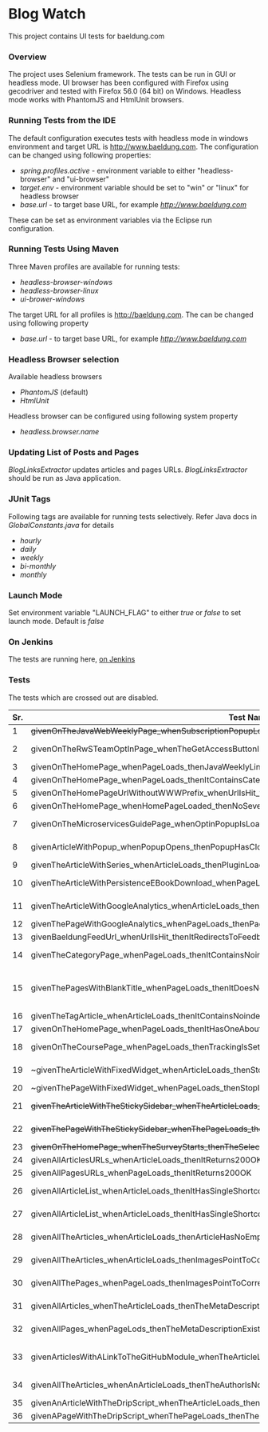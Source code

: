 # Blog Watch

This project contains UI tests for baeldung.com


### Overview

The project uses Selenium framework. The tests can be run in GUI or headless mode. UI browser has been configured with Firefox using gecodriver and tested with Firefox 56.0 (64 bit) on Windows. Headless mode works with PhantomJS and HtmlUnit browsers. 


### Running Tests from the IDE

The default configuration executes tests with headless mode in windows environment and target URL is http://www.baeldung.com. The configuration can be changed using following properties:

  - _spring.profiles.active_ - environment variable to either "headless-browser" and "ui-browser"
  - _target.env_ - environment variable should be set to "win" or "linux" for headless browser
  - _base.url_ - to target base URL, for example _http://www.baeldung.com_

These can be set as environment variables via the Eclipse run configuration. 


### Running Tests Using Maven 

Three Maven profiles are available for running tests: 
  - _headless-browser-windows_
  - _headless-browser-linux_ 
  - _ui-brower-windows_

The target URL for all profiles is http://baeldung.com. The can be changed using following property

- _base.url_ - to target base URL, for example _http://www.baeldung.com_

### Headless Browser selection

Available headless browsers

- _PhantomJS_ (default)
- _HtmlUnit_

Headless browser can be configured using following system property

- _headless.browser.name_


### Updating List of Posts and Pages


_BlogLinksExtractor_ updates articles and pages URLs. _BlogLinksExtractor_ should be run as Java application. 


### JUnit Tags

Following tags are available for running tests selectively. Refer Java docs in _GlobalConstants.java_ for details
  - _hourly_
  - _daily_
  - _weekly_
  - _bi-monthly_
  - _monthly_


### Launch Mode
 
Set environment variable "LAUNCH_FLAG" to either _true_ or _false_ to set launch mode. Default is _false_


### On Jenkins
 
 The tests are running here, [on Jenkins](https://rest-security.ci.cloudbees.com/job/site-monitor/job/site-watch/)
 
### Tests
 The tests which are crossed out are disabled.

| Sr. | Test Name | Tag/Frequency | Short Description |
| --- | --------- | ------------- | ----------------- |
| 1 | ~~givenOnTheJavaWebWeeklyPage_whenSubscriptionPopupLoads_thenItContainsSubscriptionElements~~ | hourly | |
| 2 | givenOnTheRwSTeamOptInPage_whenTheGetAccessButtonIsClicked_thenTheOptInsPopupsWorkFine | every 30 minutes | This test verifies optin popups in the following article - http://www.baeldung.com/rest-with-spring-for-teams-opt-in |
| 3 | givenOnTheHomePage_whenPageLoads_thenJavaWeeklyLinksMatchWithTheLinkText | daily | Verifies that the Java weekly issue links in the homepage point to correct URLs |
| 4 | givenOnTheHomePage_whenPageLoads_thenItContainsCategoriesInTheFooterMenu | daily | Verifies that the CATEGORY menu is available in the homepage footer |
| 5 | givenOnTheHomePageUrlWithoutWWWPrefix_whenUrlIsHit_thenItRedirectsToWWW | daily | If we hit http://baeldung.com, it should redirect to http://www.baeldung.com |
| 6 | givenOnTheHomePage_whenHomePageLoaded_thenNoSevereMessagesInBrowserLog | daily | This test looks for JS error in the browser console falling in server category |
| 7 | givenOnTheMicroservicesGuidePage_whenOptinPopupIsLoaded_thenItContainsImages | daily | This test verifies that the images are displayed properly on _Download Guide_ popup in following URL - http://www.baeldung.com/spring-microservices-guide |
| 8 | givenArticleWithPopup_whenPopupOpens_thenPopupHasCloseButton | daily | This test checks that the pop-up, the one which auto lods,  has close button on the following page - http://www.baeldung.com/rest-with-spring-series/ |
| 9 | givenTheArticleWithSeries_whenArticleLoads_thenPluginLoadsProperly | daily | Verifies the series plugin on the following page - http://www.baeldung.com/spring-security-registration |
| 10 | givenTheArticleWithPersistenceEBookDownload_whenPageLoads_thenFooterImageIsDisplayed | daily | This test checks that the image is displayed properly in the EBook download widget available at the end of following page - http://www.baeldung.com/hibernate-spatial |
| 11 | givenTheArticleWithGoogleAnalytics_whenArticleLoads_thenArticleHasAnalyticsCode | daily | This test looks for the Google Analytics code in the following post - http://www.baeldung.com/persistence-layer-with-spring-and-hibernate |
| 12 | givenThePageWithGoogleAnalytics_whenPageLoads_thenPageHasAnalyticsCode | daily | This test looks for the Google Analytics code in the following page - http://www.baeldung.com/rest-with-spring-course |
| 13 | givenBaeldungFeedUrl_whenUrlIsHit_thenItRedirectsToFeedburner | daily | Baeldung feed URL - http://www.baeldung.com/feed/- should redirect to http://feeds.feedburner.com/Baeldung |
| 14 | givenTheCategoryPage_whenPageLoads_thenItContainsNoindexRobotsMeta | daily | For testing that the category pages should have a _robots_ meta tag with _noindex_. Following URL is tested - http://www.baeldung.com/category/series/ |
| 15 | givenThePagesWithBlankTitle_whenPageLoads_thenItDoesNotContainNotitleText | daily | This test verifies that the pages which have no title set do not show invalid title - _No Title_. The test runs against a list of following five pages. http://www.baeldung.com/java-weekly-sponsorship/ , http://www.baeldung.com/webinar-rest-with-spring-thank-you , http://www.baeldung.com/webinar-api-security-thank-you , http://www.baeldung.com/webinar-api-discoverability-thank-you , http://www.baeldung.com/webinar-cqrs-thank-you |
| 16 | givenTheTagArticle_whenArticleLoads_thenItContainsNoindexRobotsMeta | daily | Verifies that the tag pages should have a _robots_ meta tag with _noindex_. Following URL is tested - http://www.baeldung.com/tag/activiti/ |
| 17 | givenOnTheHomePage_whenPageLoads_thenItHasOneAboutMenuInTheFooter | daily | The test verifies that exactly one _ABOUT_ menu is available in the footer of homepage|
| 18 | givenOnTheCoursePage_whenPageLoads_thenTrackingIsSetupCorrectly | daily | Verifies tracking on the course pages. Tracking details are here - https://github.com/eugenp/blogwatch/blob/master/src/main/resources/blog-url-list/coursePagesBuyLinks.json |
| 19 | ~givenTheArticleWithFixedWidget_whenArticleLoads_thenStopIDIsConfiguredCorrectly~ | daily | This test verifies that the stop ID value is set as _footer_ in the fixed widget settings. Post tested - http://www.baeldung.com/java-classloaders |
| 20 | ~givenThePageWithFixedWidget_whenPageLoads_thenStopIDIsConfiguredCorrectly~ | daily | This test verifies that the stop ID value is set as _footer_ in the fixed widget settings. Page tested - http://www.baeldung.com/spring-tutorial |
| 21 | ~~givenTheArticleWithTheStickySidebar_whenTheArticleLoads_thenTheContainerClassProptertyIsConfiguredCorrectly~~ | daily | This test verifies that the _Container Class_ property is set to _#Content_ in the _Sticky Sidebar_ plugin . Post tested - http://www.baeldung.com/java-classloaders |
| 22 | ~~givenThePageWithTheStickySidebar_whenThePageLoads_thenTheContainerClassProptertyIsConfiguredCorrectly~~ | daily | This test verifies that the _Container Class_ property is set to _#Content_ in the _Sticky Sidebar_ plugin. Page tested - http://www.baeldung.com/spring-tutorial |
| 23 | ~~givenOnTheHomePage_whenTheSurveyStarts_thenTheSelectValueIsPostedToTheDrip~~ | weekly | This test verifies that the drip survey is working fine. |
| 24 | givenAllArticlesURLs_whenArticleLoads_thenItReturns200OK | weekly | Loops over full list of posts and verifies that 200OK is returned |
| 25 | givenAllPagesURLs_whenPageLoads_thenItReturns200OK | weekly | Loops over full list of pages and verifies that 200OK is returned |
| 26 | givenAllArticleList_whenArticleLoads_thenItHasSingleShortcodeAtTheTop|twice-a-month | Test verifies that a single short code is available at the start of every post |
| 27 | givenAllArticleList_whenArticleLoads_thenItHasSingleShortcodeAtTheEnd | twice-a-month | Test verifies that a single short code is available at the start of every page |
| 28 | givenAllTheArticles_whenArticleLoads_thenArticleHasNoEmptyDiv | twice-a-month | This test loops over all the articles and looks for empty div in code samples. |
| 29 | givenAllTheArticles_whenArticleLoads_thenImagesPointToCorrectEnv | twice-a-month | Verifies that the images in the posts point to live env |
| 30 | givenAllThePages_whenPageLoads_thenImagesPointToCorrectEnv | twice-a-month | Verifies that the images in the pages point to live env |
| 31 | givenAllArticles_whenTheArticleLoads_thenTheMetaDescriptionExists | twice-a-month | This test verifies that all posts have meta description defined |
| 32 | givenAllPages_whenPageLods_thenTheMetaDescriptionExists | twice-a-month | This test verifies that all pages have meta description defined |
| 33 | givenArticlesWithALinkToTheGitHubModule_whenTheArticleLoads_thenTheGitHubModuleLinksBackToTheArticle | twice-a-month | Almost every post has a link to GitHub module containing the working code. The test verifies that the linked GitHub module links back to the post.  The test looks for a back-link in the, 1- URL linked from the post (first url) 2- master module URL (immediate child of /master) 3- immediate parent module of initial(first) URL, 4- Immediate child of main repository (/eugenp or /Baeldung) |
| 34 | givenAllTheArticles_whenAnArticleLoads_thenTheAuthorIsNotFromTheExcludedList | twice-a-month | Loops over all the post and verifies that the author is not from the restricted list. Here is excluded list - https://github.com/eugenp/blogwatch/blob/73b841bedeee0803cc7ee0ae0c28d0d70161805b/src/main/resources/blog.properties#L14 |
| 35 | givenAnArticleWithTheDripScript_whenTheArticleLoads_thenTheArticleHasTheDripScrip | daily | verified the Drip script on https://www.baeldung.com/spring-cache-tutorial |
| 36 | givenAPageWithTheDripScript_whenThePageLoads_thenThePageHasTheDripScrip | daily | verified the Drip script on https://baeldung.com/spring-tutorial |









